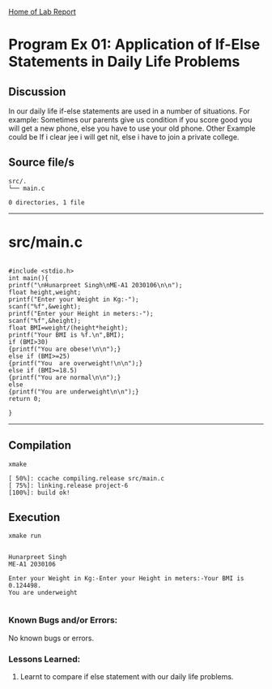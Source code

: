 [Home of Lab Report](../lab.html)

# Program Ex 01: Application of If-Else Statements in Daily Life Problems

## Discussion

 
 In our daily life if-else statements are used in a number of situations.
For example: Sometimes our parents give us condition if you score good you will get a new phone, 
else you have to use your old phone.
Other Example could be If i clear jee i will get nit,
else i have to join a private college.

 
## Source file/s

```
src/.
└── main.c

0 directories, 1 file
```

---


# src/main.c

```

#include <stdio.h>
int main(){
printf("\nHunarpreet Singh\nME-A1 2030106\n\n");
float height,weight;
printf("Enter your Weight in Kg:-");
scanf("%f",&weight);
printf("Enter your Height in meters:-");
scanf("%f",&height);
float BMI=weight/(height*height);
printf("Your BMI is %f.\n",BMI);
if (BMI>30)
{printf("You are obese!\n\n");}
else if (BMI>=25)
{printf("You  are overweight!\n\n");}
else if (BMI>=18.5)
{printf("You are normal\n\n");}
else
{printf("You are underweight\n\n");}
return 0;

}

```

---

## Compilation

```
xmake

[ 50%]: ccache compiling.release src/main.c
[ 75%]: linking.release project-6
[100%]: build ok!

```

## Execution
```
xmake run


Hunarpreet Singh
ME-A1 2030106

Enter your Weight in Kg:-Enter your Height in meters:-Your BMI is 0.124498.
You are underweight


```

### Known Bugs and/or Errors:

No known bugs or errors.

### Lessons Learned:

1. Learnt to compare if else statement with our daily life problems.
